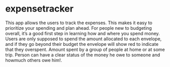 # expensetracker
This app allows the users to track the expenses. This makes it easy to prioritize your spending and plan ahead. For people new to budgeting overall, it’s a good first step in learning how and where you spend money. Users are only supposed to spend the amount allocated to each envelope, and if they go beyond their budget the envelope will show red to indicate that they overspent. Amount spent by a group of people at home or at some trip. Person can have a clear status of the money he owe to someone and howmuch others owe him!.
